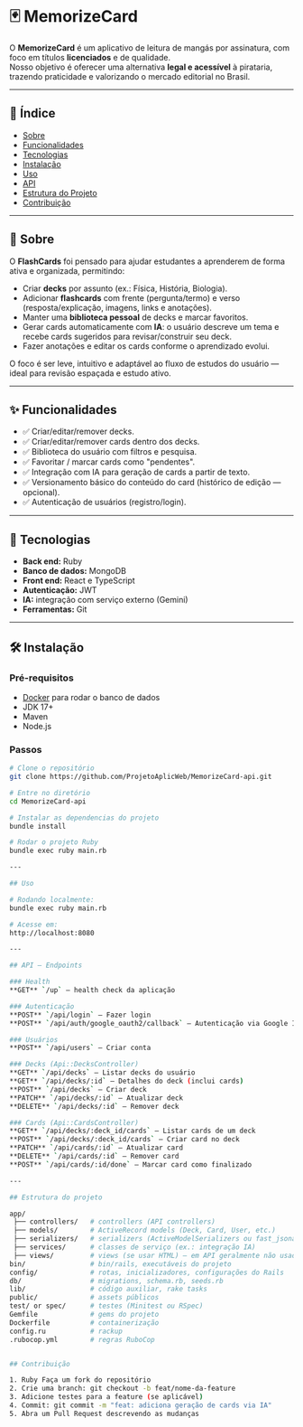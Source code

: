 # 🃏 MemorizeCard

O **MemorizeCard** é um aplicativo de leitura de mangás por assinatura, com foco em títulos **licenciados** e de qualidade.  
Nosso objetivo é oferecer uma alternativa **legal e acessível** à pirataria, trazendo praticidade e valorizando o mercado editorial no Brasil.

---

## 📖 Índice
- [Sobre](#-sobre)
- [Funcionalidades](#-funcionalidades)
- [Tecnologias](#-tecnologias)
- [Instalação](#-instalação)
- [Uso](#-uso)
- [API](#-api)
- [Estrutura do Projeto](#-estrutura-do-projeto)
- [Contribuição](#-contribuição)

---

## 📌 Sobre
O **FlashCards** foi pensado para ajudar estudantes a aprenderem de forma ativa e organizada, permitindo:
- Criar **decks** por assunto (ex.: Física, História, Biologia).
- Adicionar **flashcards** com frente (pergunta/termo) e verso (resposta/explicação, imagens, links e anotações).
- Manter uma **biblioteca pessoal** de decks e marcar favoritos.
- Gerar cards automaticamente com **IA**: o usuário descreve um tema e recebe cards sugeridos para revisar/construir seu deck.
- Fazer anotações e editar os cards conforme o aprendizado evolui.

O foco é ser leve, intuitivo e adaptável ao fluxo de estudos do usuário — ideal para revisão espaçada e estudo ativo.

---

## ✨ Funcionalidades
- ✅ Criar/editar/remover decks.
- ✅ Criar/editar/remover cards dentro dos decks.
- ✅ Biblioteca do usuário com filtros e pesquisa.
- ✅ Favoritar / marcar cards como "pendentes".
- ✅ Integração com IA para geração de cards a partir de texto.
- ✅ Versionamento básico do conteúdo do card (histórico de edição — opcional).
- ✅ Autenticação de usuários (registro/login). 

---

## 🧰 Tecnologias
- **Back end:** Ruby 
- **Banco de dados:** MongoDB  
- **Front end:** React e TypeScript
- **Autenticação:** JWT 
- **IA:** integração com serviço externo (Gemini)
- **Ferramentas:**  Git

---

## 🛠️ Instalação

### Pré-requisitos
- [Docker](https://www.docker.com/) para rodar o banco de dados  
- JDK 17+  
- Maven  
- Node.js

### Passos
```bash
# Clone o repositório
git clone https://github.com/ProjetoAplicWeb/MemorizeCard-api.git

# Entre no diretório
cd MemorizeCard-api

# Instalar as dependencias do projeto
bundle install

# Rodar o projeto Ruby
bundle exec ruby main.rb

--- 

## Uso

# Rodando localmente:
bundle exec ruby main.rb

# Acesse em: 
http://localhost:8080    

--- 

## API — Endpoints

### Health
**GET** `/up` — health check da aplicação

### Autenticação
**POST** `/api/login` — Fazer login  
**POST** `/api/auth/google_oauth2/callback` — Autenticação via Google ID Token 

### Usuários
**POST** `/api/users` — Criar conta

### Decks (Api::DecksController)
**GET** `/api/decks` — Listar decks do usuário  
**GET** `/api/decks/:id` — Detalhes do deck (inclui cards)  
**POST** `/api/decks` — Criar deck  
**PATCH** `/api/decks/:id` — Atualizar deck 
**DELETE** `/api/decks/:id` — Remover deck

### Cards (Api::CardsController)
**GET** `/api/decks/:deck_id/cards` — Listar cards de um deck  
**POST** `/api/decks/:deck_id/cards` — Criar card no deck 
**PATCH** `/api/cards/:id` — Atualizar card 
**DELETE** `/api/cards/:id` — Remover card
**POST** `/api/cards/:id/done` — Marcar card como finalizado

--- 

## Estrutura do projeto

app/
 ├── controllers/   # controllers (API controllers)
 ├── models/        # ActiveRecord models (Deck, Card, User, etc.)
 ├── serializers/   # serializers (ActiveModelSerializers ou fast_jsonapi)
 ├── services/      # classes de serviço (ex.: integração IA)
 ├── views/         # views (se usar HTML) — em API geralmente não usado
bin/                # bin/rails, executáveis do projeto
config/             # rotas, inicializadores, configurações do Rails
db/                 # migrations, schema.rb, seeds.rb
lib/                # código auxiliar, rake tasks
public/             # assets públicos
test/ or spec/      # testes (Minitest ou RSpec)
Gemfile             # gems do projeto
Dockerfile          # containerização
config.ru           # rackup
.rubocop.yml        # regras RuboCop


## Contribuição

1. Ruby Faça um fork do repositório
2. Crie uma branch: git checkout -b feat/nome-da-feature
3. Adicione testes para a feature (se aplicável)
4. Commit: git commit -m "feat: adiciona geração de cards via IA"
5. Abra um Pull Request descrevendo as mudanças